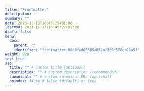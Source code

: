 ```yaml
---
title: "Frontmatter"
description: ""
summary: ""
date: 2023-11-13T16:45:29+01:00
lastmod: 2023-11-13T16:45:29+01:00
draft: false
menu:
  docs:
    parent: ""
    identifier: "frontmatter-08e9f8d65565a852af306c578eb75a9f"
weight: 920
toc: true
seo:
  title: "" # custom title (optional)
  description: "" # custom description (recommended)
  canonical: "" # custom canonical URL (optional)
  noindex: false # false (default) or true
---
```

